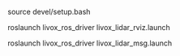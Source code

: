 
source devel/setup.bash

roslaunch livox_ros_driver livox_lidar_rviz.launch

roslaunch livox_ros_driver livox_lidar_msg.launch